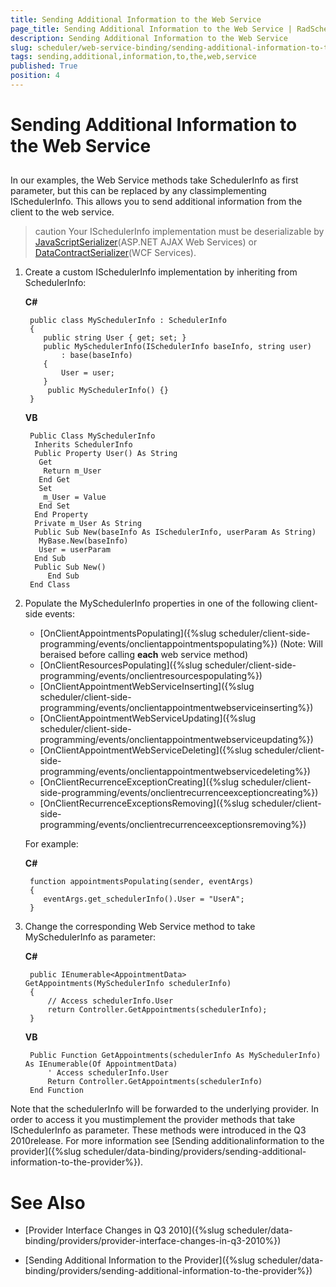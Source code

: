 ```yaml
---
title: Sending Additional Information to the Web Service
page_title: Sending Additional Information to the Web Service | RadScheduler for ASP.NET AJAX Documentation
description: Sending Additional Information to the Web Service
slug: scheduler/web-service-binding/sending-additional-information-to-the-web-service
tags: sending,additional,information,to,the,web,service
published: True
position: 4
---
```


# Sending Additional Information to the Web Service



## 

In our examples, the Web Service methods take SchedulerInfo as first parameter, but this can be replaced by any classimplementing ISchedulerInfo. This allows you to send additional information from the client to the web service.

>caution Your ISchedulerInfo implementation must be deserializable by [JavaScriptSerializer](http://msdn.microsoft.com/en-us/library/ee191864.aspx?PHPSESSID=e92f822fa484825901474a21f8abdca0)(ASP.NET AJAX Web Services) or [DataContractSerializer](http://msdn.microsoft.com/en-us/library/system.runtime.serialization.json.datacontractjsonserializer.aspx)(WCF Services).
>


1. Create a custom ISchedulerInfo implementation by inheriting from SchedulerInfo:

	**C#**
	     
		public class MySchedulerInfo : SchedulerInfo
		{
		   public string User { get; set; }
		   public MySchedulerInfo(ISchedulerInfo baseInfo, string user)
			   : base(baseInfo)
		   {
			   User = user;
		   }
			public MySchedulerInfo() {}
		}  
		
	**VB**
	
		Public Class MySchedulerInfo
		 Inherits SchedulerInfo
		 Public Property User() As String
		  Get
		   Return m_User
		  End Get
		  Set
		   m_User = Value
		  End Set
		 End Property
		 Private m_User As String
		 Public Sub New(baseInfo As ISchedulerInfo, userParam As String)
		  MyBase.New(baseInfo)
		  User = userParam
		 End Sub
		 Public Sub New()
			End Sub
		End Class 
	

2. Populate the MySchedulerInfo properties in one of the following client-side events:
	* [OnClientAppointmentsPopulating]({%slug scheduler/client-side-programming/events/onclientappointmentspopulating%}) (Note: Will beraised before calling **each** web service method)
	* [OnClientResourcesPopulating]({%slug scheduler/client-side-programming/events/onclientresourcespopulating%})
	* [OnClientAppointmentWebServiceInserting]({%slug scheduler/client-side-programming/events/onclientappointmentwebserviceinserting%})
	* [OnClientAppointmentWebServiceUpdating]({%slug scheduler/client-side-programming/events/onclientappointmentwebserviceupdating%})
	* [OnClientAppointmentWebServiceDeleting]({%slug scheduler/client-side-programming/events/onclientappointmentwebservicedeleting%})
	* [OnClientRecurrenceExceptionCreating]({%slug scheduler/client-side-programming/events/onclientrecurrenceexceptioncreating%})
	* [OnClientRecurrenceExceptionsRemoving]({%slug scheduler/client-side-programming/events/onclientrecurrenceexceptionsremoving%})
	
	For example:

	**C#**
		 
		function appointmentsPopulating(sender, eventArgs)
		{
		   eventArgs.get_schedulerInfo().User = "UserA";
		} 
				

3. Change the corresponding Web Service method to take MySchedulerInfo as parameter:


	**C#**
					
		public IEnumerable<AppointmentData> GetAppointments(MySchedulerInfo schedulerInfo)
		{
			// Access schedulerInfo.User
			return Controller.GetAppointments(schedulerInfo);
		}
			

	**VB**
				
		Public Function GetAppointments(schedulerInfo As MySchedulerInfo) As IEnumerable(Of AppointmentData)
			' Access schedulerInfo.User
			Return Controller.GetAppointments(schedulerInfo)
		End Function
				

Note that the schedulerInfo will be forwarded to the underlying provider. In order to access it you mustimplement the provider methods that take ISchedulerInfo as parameter. These methods were introduced in the Q3 2010release. For more information see [Sending additionalinformation to the provider]({%slug scheduler/data-binding/providers/sending-additional-information-to-the-provider%}).

# See Also

 * [Provider Interface Changes in Q3 2010]({%slug scheduler/data-binding/providers/provider-interface-changes-in-q3-2010%})

 * [Sending Additional Information to the Provider]({%slug scheduler/data-binding/providers/sending-additional-information-to-the-provider%})
